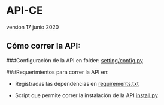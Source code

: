 # API-CE
version 17 junio 2020
## Cómo correr la API:

###Configuración de la API en folder:
[setting/config.py](/api/settings)

###Requerimientos para correr la API en:
- Registradas las dependencias en
[requirements.txt](/requirements.txt)

- Script que permite correr la instalación de la API [install.py](/install.py)
